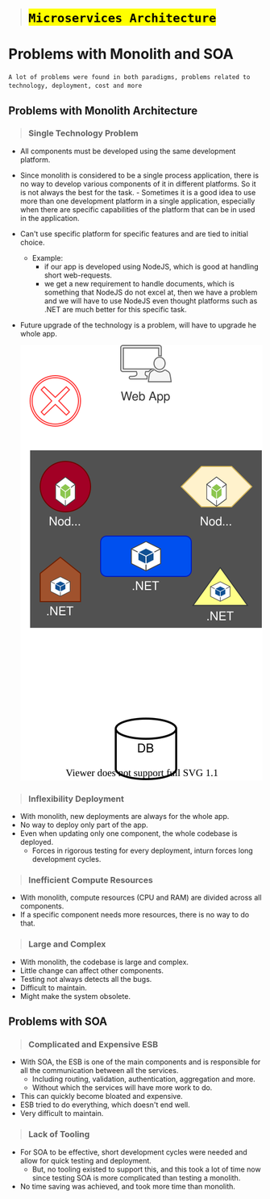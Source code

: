 > # <mark>`Microservices Architecture`</mark>

# Problems with Monolith and SOA

`A lot of problems were found in both paradigms, problems related to technology, deployment, cost and more`

## Problems with Monolith Architecture

> ### Single Technology Problem

-   All components must be developed using the same development platform.
-   Since monolith is considered to be a single process application,
    there is no way to develop various components of it in different platforms. So it is not always the best for the task. - Sometimes it is a good idea to use more than one development platform in a single application, especially when there are specific capabilities of the platform that can be in used in the application.
-   Can't use specific platform for specific features and are tied to initial choice.
    -   Example:
        -   if our app is developed using NodeJS, which is good at handling short web-requests.
        -   we get a new requirement to handle documents, which is something that NodeJS do not excel at, then we have a problem and we will have to use NodeJS even thought platforms such as .NET are much better for this specific task.
-   Future upgrade of the technology is a problem, will have to upgrade he whole app.

    ![Monolith Problem](img/monolith-problem.svg)

> ### Inflexibility Deployment

-   With monolith, new deployments are always for the whole app.
-   No way to deploy only part of the app.
-   Even when updating only one component, the whole codebase is deployed.
    -   Forces in rigorous testing for every deployment, inturn forces long development cycles.

> ### Inefficient Compute Resources

-   With monolith, compute resources (CPU and RAM) are divided across all components.
-   If a specific component needs more resources, there is no way to do that.

> ### Large and Complex

-   With monolith, the codebase is large and complex.
-   Little change can affect other components.
-   Testing not always detects all the bugs.
-   Difficult to maintain.
-   Might make the system obsolete.

## Problems with SOA

> ### Complicated and Expensive ESB

-   With SOA, the ESB is one of the main components and is responsible for all the communication between all the services.
    -   Including routing, validation, authentication, aggregation and more.
    -   Without which the services will have more work to do.
-   This can quickly become bloated and expensive.
-   ESB tried to do everything, which doesn't end well.
-   Very difficult to maintain.

> ### Lack of Tooling

-   For SOA to be effective, short development cycles were needed and allow for quick testing and deployment.
    -   But, no tooling existed to support this, and this took a lot of time now since testing SOA is more complicated than testing a monolith.
-   No time saving was achieved, and took more time than monolith.
